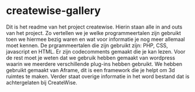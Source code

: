 # createwise-gallery
Dit is het readme van het project createwise. Hierin staan alle in and outs van het project.
Zo vertellen we je welke programmeertalen zijn gebruikt toen we hiermee bezig waren en wat voor informatie je nog meer allemaal moet kennen. 
De prgrammeertalen die zijn gebruikt zijn: PHP, CSS, javascript en HTML. Er zijn codecomments gemaakt die je kan lezen.
Voor de rest moet je weten dat we gebruik hebben gemaakt van wordpress waarin we meerdere verschillende plug-ins hebben gebruikt.
We hebben gebruikt gemaakt van Aframe, dit is een framework die je helpt om 3d ruimtes te maken. 
Verder staat overige informatie in het word bestand dat is achtergelaten bij CreateWise. 
